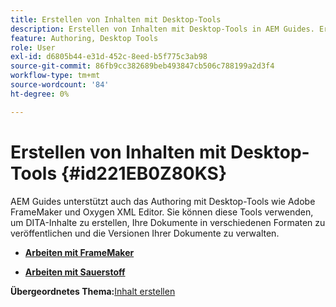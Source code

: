 ```yaml
---
title: Erstellen von Inhalten mit Desktop-Tools
description: Erstellen von Inhalten mit Desktop-Tools in AEM Guides. Erfahren Sie, wie Sie mit Adobe FrameMaker und Oxygen XML Editor DITA-Inhalte erstellen und veröffentlichen können.
feature: Authoring, Desktop Tools
role: User
exl-id: d6805b44-e31d-452c-8eed-b5f775c3ab98
source-git-commit: 86fb9cc382689beb493847cb506c788199a2d3f4
workflow-type: tm+mt
source-wordcount: '84'
ht-degree: 0%

---
```


# Erstellen von Inhalten mit Desktop-Tools {#id221EB0Z80KS}

AEM Guides unterstützt auch das Authoring mit Desktop-Tools wie Adobe FrameMaker und Oxygen XML Editor. Sie können diese Tools verwenden, um DITA-Inhalte zu erstellen, Ihre Dokumente in verschiedenen Formaten zu veröffentlichen und die Versionen Ihrer Dokumente zu verwalten.

- **[Arbeiten mit FrameMaker](author-desktop-framemaker.md)**

- **[Arbeiten mit Sauerstoff](author-desktop-oxygen.md)**


**Übergeordnetes Thema:**&#x200B;[ Inhalt erstellen](authoring-content.md)
